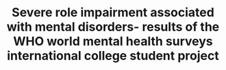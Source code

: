 --- 
abstract: '' 
authors: 
 - J Alonso
 -  P Mortier
 -  RP Auerbach
 -  R Bruffaerts
 -  G Vilagut
 -  P Cuijpers
 -  ...
doi: '' 
featured: false 
publication: '*Depression and anxiety*, 90' 
publication_short: '' 
publishDate: '2018-01-01' 
title: 'Severe role impairment associated with mental disorders- results of the WHO world mental health surveys international college student project' 
url_code: '' 
url_dataset: '' 
url_pdf: '' 
url_poster: '' 
url_project: '' 
url_slides: '' 
url_source: '' 
url_video: '' 
---